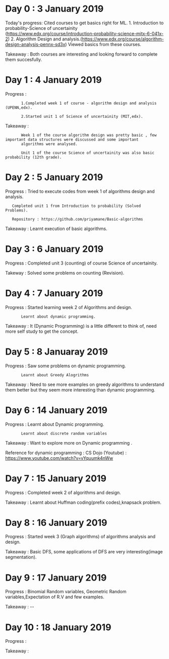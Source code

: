 # Day 0 : 3 January 2019

Today's progress: Cited courses to get basics right for ML.
                  1. Introduction to probability-Science of uncertainity (https://www.edx.org/course/introduction-probability-science-mitx-6-041x-2)
                  2. Algorithm Design and analysis.(https://www.edx.org/course/algorithm-design-analysis-pennx-sd3x)
                  Viewed basics from these courses.
                  
Takeaway : Both courses are interesting and looking forward to complete them succesfully.         

# Day 1 : 4 January 2019

Progress : 
           
           1.Completed week 1 of course - algorithm design and analysis (UPENN,edx).

           2.Started unit 1 of Science of uncertainity (MIT,edx).

Takeaway :
          
           Week 1 of the course algorithm design was pretty basic , few important data structures were discussed and some important  
           algorithms were analysed.
           
           Unit 1 of the course Science of uncertainity was also basic probability (12th grade).
           
# Day 2 : 5 January 2019

Progress : Tried to execute codes from week 1 of algorithms design and analysis.

       Completed unit 1 from Introduction to probability (Solved Problems).
       
       Repository : https://github.com/priyamane/Basic-algorithms
Takeaway : Learnt execution of basic algorithms.

# Day 3 : 6 January 2019

Progress : Completed unit 3 (counting) of course Science of uncertainity.

Takeway : Solved some problems on counting (Revision).

# Day 4 : 7 January 2019

Progress : Started learning week 2 of Algorithms and design.

           Learnt about dynamic programming.

Takeaway : It (Dynamic Programming) is a little different to think of, need more self study to get the concept.
           
# Day 5 : 8 Januaray 2019

Progress : Saw some problems on dynamic programming.

           Learnt about Greedy Alogrithms

Takeaway : Need to see more examples on greedy algorithms  to understand them better but they seem more interesting than dynamic                    programming.  

# Day 6 : 14 January 2019

Progress : Learnt about Dynamic programming.
           
           Learnt about discrete random variables

Takeaway : Want to explore more on Dynamic programming .

Reference for dynamic programming : CS Dojo (Youtube) : https://www.youtube.com/watch?v=vYquumk4nWw

# Day 7 : 15 January 2019

Progress : Completed week 2 of algorithms and design.

Takeaway  : Learnt about Huffman coding(prefix codes),knapsack problem.

# Day 8 : 16 January 2019

Progress : Started week 3 (Graph algorithms) of algorithms analysis and design.

Takeaway : Basic DFS, some applications of DFS are very interesting(image segmentation). 

# Day 9 : 17 January 2019

Progress : Binomial Random variables, Geometric Random variables,Expectation of R.V and few examples.

Takeaway : --

# Day 10 : 18 January 2019

Progress : 

Takeaway : 
